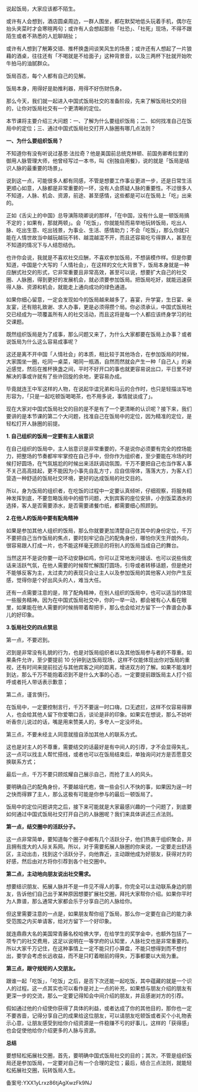 说起饭局，大家应该都不陌生。

或许有人会想到，酒店圆桌周边，一群人围坐，都在默契地低头玩着手机，偶尔在抬头夹菜时才会寒暄两句；或许有人会想起那些「社恐」、「社死」现场，不得不跟陌生或者不熟悉的人尬聊胡扯；

或许有人想到了觥筹交错、推杯换盏间谈笑风生的场景；或许还有人想起了一片狼藉的酒桌，往往还有「不喝就是不给面子」这种背景音，以及三两杯下肚就开始吹牛拍马的油腻群众。

饭局百态，每个人都有自己的见解。

饭局本身，用得好是助推利器，用得不好伤财伤身。

那么今天，我们就一起进入中国式饭局社交的准备阶段，先来了解饭局社交的目的，让你对饭局社交有一个更清晰的定位。

本节课将主要介绍三大问题：一、了解为什么要组织饭局；二、如何找准自己在饭局中的定位；三、通过中国式饭局社交打开人脉圈有哪几点法则？

**一、为什么要组织饭局？**

不知道你有没有听说过基思·法拉奇？他是美国前总统克林顿、前国务卿希拉里的御用人脉管理大师，他曾经写过一本书，叫《别独自用餐》，说的就是「饭局是结识人脉的最重要的场景」。

说到这一点，可能很多人都有同感，不管是想要工作事业更进一步，还是日常生活更顺心如意，人脉都是非常重要的一环，没有人会质疑人脉的重要性。不过很多人不知道，人脉、机会、资源，前途、甚至感情，这些都是可以在饭局上「吃」出来的。

正如《舌尖上的中国》总导演陈晓卿说的那样，「在中国，没有什么是一顿饭局搞不定的；如果有，那就两顿」。会「吃饭」，你就能轻而易举地玩转饭局，吃出人脉、吃出生意、吃出钱景，为事业、生活、感情助力；不会「吃饭」，那么你就只能在人情世故当中越玩越玩不转、越混越混不开，而且还容易吃亏得罪人，甚至在不知道的情况下与人结怨结仇。

也许你会说，我就是不喜欢社交应酬，不喜欢参加饭局，不想装模作样。但是你要知道，中国是个大写的「人情社会」，在这样的文化大背景下，饭局本身就是一种应酬式社交的形式，它非常重要且非常高效，甚至可以说，想要扩大自己的社交圈、人脉圈，得到更好的发展机会，就必须要参加饭局。把饭局吃好，就能迅速获得人脉、资源和机会，就能走上通向成功的绿色通道。

如果你细心留意，一定会发现如今的饭局越来越多了，喜宴，升学宴，生日宴、亲友宴，还有赔礼致谢、求人办事，更是必须得攒个局。你必须承认，中国式饭局社交已经成为一项覆盖所有人的社交活动，而且这将是每一个人都应该终身学习的社交课题。

既然组织饭局是为了成事，那么问题又来了，为什么大家都要在饭局上办事？或者说饭局为什么这么容易成事呢？

这还是离不开中国「人情社会」的本质，相比较于其他场合，在参加饭局的时候，大家围坐一圈，吃同一桌菜，喝同一瓶酒，自然而然就会产生一种「自己人」的亲近感觉，然后在推杯换盏之间，平时不好开口的事也就更容易说出口，平日里不好解决的事或许就有了些许回旋的余地，更容易办成。

毕竟就连王中军这样的人物，在说起华谊兄弟和马云的合作时，也只是轻描淡写地形容为，「只是一起吃顿饭喝喝茶，也不用多说，事情就谈成了」。

现在大家对中国式饭局社交的目的是不是有了一个更清晰的认识呢？接下来，我们要讲的是本节课的第二个大问题，找准自己在饭局中的定位，因为精准的定位，是轻松打开人脉圈的前提。

**1\. 自己组织的饭局一定要有主人翁意识**

在自己组织的饭局中，主人翁意识是非常重要的，不是说你必须要有完全的控场能力，把整场的节奏都牢牢掌控在自己手中，但你作为组织者，至少要能在冷场的时候打好圆场，在气氛尴尬的时候出来活跃调动氛围，千万不要把自己也当作客人事不关己高高挂起，更不能因为小事先自乱方寸，应自信得体，落落大方，为客人们营造一种舒适的饭局社交环境，更好的达成饭局的社交目的。

所以，身为饭局的组织者，在吃饭的过程中一定要认真倾听，仔细观察，将服务精神发挥到底，不要忽略饭局中的细节问题，大到宾客的座位安排，小到饭菜酒水的选择，客人是否需要添水，是否需要递餐巾纸，都需要细心照顾到。

**2.在他人的饭局中要有配角精神**

如果是参加其他人组织的饭局，那么你就要更加清楚自己在其中的身份定位，千万不要把自己当作饭局的焦点，要时刻牢记自己的配角身份，哪怕你天生开朗外向，很容易跟人打成一片，也不能这样毫无顾忌的将别人的饭局当成自己的舞台。

当然这并不是说你要一动不动安静如鸡，你可以正常地发问接话、也可以说些俏皮话来活跃气氛，在他人需要的时候帮忙解围打圆场，引导或者转移话题，但是绝对不能够反客为主，太过卖力的表现只会让主人以及参加饭局的其他客人对你产生反感，觉得你是个好出风头的人，难当大任。

还有一点需要注意的是，除了配角精神，在别人组织的饭局中，也可以适当的体现一些服务精神。因为在中国式饭局社交中，你的一举一动，都会被有心人看在眼里，如果能在他人需要的时候捎带着帮把手，那么也会给对方留下一个靠谱会办事儿的好印象。

**3.饭局社交的四点禁忌**

第一点，不要迟到。

迟到是非常没有礼貌的行为，也是对饭局组织者以及其他饭局参与者的不尊重。如果条件允许，至少要提前 10 分钟到达饭局现场，这样不仅能体现出你对饭局的重视，还有时间来提前拉近与其他宾客之间的距离，增进双方的了解。如果不能准时到达，那么千万不能抱着迟到不是什么大事的心态，一定要提前跟饭局主人打个招呼或者托人带话表示歉意；

第二点，谨言慎行。

在饭局中，一定要控制言行，千万不要逞一时口嗨，口无遮拦，这样不仅容易得罪人，也会给其他人留下你爱嚼口舌，谈论是非的印象。如果实在想说，那么不妨听听香奈儿说过的话，嘴是用来赞美人的，多夸人一定没坏处。

第三点，不要未经主人同意就擅自添加其他人的联系方式。

这也是对主人的不尊重，需要结交的话最好是有中间人的引荐，才不会显得失礼，这一点可以找主人帮忙搭线，或者也可以在饭局结束后，单独询问对方是否愿意交换联系方式；

最后一点，千万不要只顾炫耀自己展示自己，而抢了主人的风头。

要明确自己的配角身份，不要越俎代庖，做一些会引人不快的事，如果因为逞一时之快而得罪了主人，那么这极有可能是你参与的最后一顿饭局了。

饭局中的定位问题讲完之后，接下来可能就是大家最感兴趣的一个问题了，到底要如何通过中国式饭局社交打开自己的人脉圈呢？我们来具体讲述三点法则。

**第一点，结交圈中的活跃分子。**

这一点非常简单，要知道每个圈子中都有几个活跃分子，他们热衷于组织聚会，并且拥有庞大的人际关系网。所以，对于需要拓展人脉圈的你来说，一定要走出舒适区，主动出击，找到这个活跃分子，向他靠近，主动跟他成为好朋友，获得对方的好感，然后由对方将你引荐到各个社交圈中。

**第二点，主动地向朋友说出社交需求。**

想要结识朋友、拓展人脉并不是一件见不得人的事，你完全可以主动联系身边的朋友，告诉他们自己出于某种原因想要扩展社交圈，拜托大家帮你介绍。如果你平时为人靠谱，那么通常大家都会乐于分享自己的人脉给你。

但这里需要注意的一点是，如果朋友帮你组了饭局，那么你一定要在自己的能力承受范围之内买单请客，给对方留下一个好印象。

就连鼎鼎大名的美国常青藤名校哈佛大学，在给学生的奖学金中，也额外包括了一项专门的社交费用，这足以说明在一等学府的认知里，人脉社交也是非常重要的。所以大家千万记住，在这种事情上一定不能只打小算盘，不能只想得到而不想付出，要学会考虑长远收益，而不是只盯着眼前的得失，万事都要以大局为重。

**第三点，跟守规矩的人交朋友。**

跟谁一起「吃饭」，「吃饭」之后，是否下次还能一起吃饭，其中蕴藏的就是一个识人的过程。这一点其实也可以看作是对上一点的补充，如果想与朋友介绍的朋友有更深一步的交流，那么一定要记得知会中间介绍的朋友，并且感谢对方的引荐。

假如通过他的介绍使你获得了具体的利益，或者达成了你的其他目的，那你也一定不要吝啬，记得分享自己的成果给这位朋友，可以请朋友吃顿饭或者买个小礼物表示心意，让朋友感受到给你介绍资源是一件稳赚不亏的好事儿，这样的「获得感」也会促使他给你介绍更多的人脉与资源。

**总结**

要想轻松拓展社交圈，首先，要明确中国式饭局社交的目的；其次，不管是组织饭局还是参加饭局，一定要对自己有一个合理的定位；最后，结合三点法则，就能轻松拓展社交圈，玩转饭局人生。

备案号:YXX1yLrxz86tjAgXwzFk9NJ
